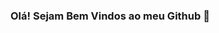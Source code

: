 ### Olá! Sejam Bem Vindos ao meu Github 👋

<!--
**FelipeChristanelli/FelipeChristanelli** is a ✨ _special_ ✨ repository because its `README.md` (this file) appears on your GitHub profile.

Me Chamo Felipe Christanelli e estou trilhando caminho para me tornar um Cientista de Dados

• Pós-Graduando em Big Data Analitycs e Inteligência Artificial;
• Graduado em Engenharia Química e 
• Cursando Formação Cientista de Dados na Data Science Academy.

Aprendi
• Python Fundamentos para Análise de Dados
• Introdução à Ciência de Dados;
• Introdução à Big Data;
• Excel Avançado;
• Lean Manufacturing/Lean Six Sigmas Green Belt

- 🔭 I’m currently working on ...
- 🌱 I’m currently learning ...
- 👯 I’m looking to collaborate on ...
- 🤔 I’m looking for help with ...
- 💬 Ask me about ...
- 📫 How to reach me: ...
- 😄 Pronouns: ...
- ⚡ Fun fact: ...
-->

